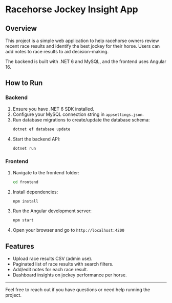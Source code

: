 
# Racehorse Jockey Insight App

## Overview

This project is a simple web application to help racehorse owners review recent race results and identify the best jockey for their horse. Users can add notes to race results to aid decision-making.

The backend is built with .NET 6 and MySQL, and the frontend uses Angular 16.

## How to Run

### Backend

1. Ensure you have .NET 6 SDK installed.
2. Configure your MySQL connection string in `appsettings.json`.
3. Run database migrations to create/update the database schema:
   ```bash
   dotnet ef database update
   ```
4. Start the backend API:
   ```bash
   dotnet run
   ```

### Frontend

1. Navigate to the frontend folder:
   ```bash
   cd frontend
   ```
2. Install dependencies:
   ```bash
   npm install
   ```
3. Run the Angular development server:
   ```bash
   npm start
   ```
4. Open your browser and go to `http://localhost:4200`

## Features

- Upload race results CSV (admin use).
- Paginated list of race results with search filters.
- Add/edit notes for each race result.
- Dashboard insights on jockey performance per horse.

---

Feel free to reach out if you have questions or need help running the project.
